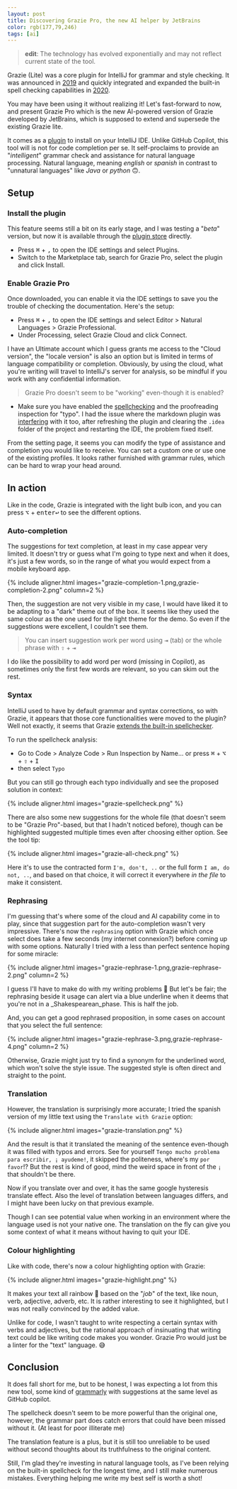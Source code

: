 ```yaml
---
layout: post
title: Discovering Grazie Pro, the new AI helper by JetBrains
color: rgb(177,79,246)
tags: [ai]
---
```


> **edit**: The technology has evolved exponentially and may not reflect current state of the tool.

Grazie (Lite) was a core plugin for IntelliJ for grammar and style checking. It was announced in [2019][3] and quickly 
integrated and expanded the built-in spell checking capabilities in [2020][5].

You may have been using it without realizing it! Let's fast-forward to now, and present Grazie Pro which is the new
AI-powered version of Grazie developed by JetBrains, which is supposed to extend and supersede the existing Grazie lite.

It comes as a [plugin][1] to install on your IntelliJ IDE.
Unlike GitHub Copilot, this tool will is not for code completion per se. It self-proclaims to provide an "_intelligent_" 
grammar check and assistance for natural language processing. Natural language, meaning _english_ or _spanish_ in contrast
to "unnatural languages" like _Java_ or _python_ 🙃. 

## Setup

### Install the plugin

This feature seems still a bit on its early stage, and I was testing a "_beta_" version, but now it is available through 
the [plugin store][2] directly.

- Press <kbd>⌘</kbd> + <kbd>,</kbd> to open the IDE settings and select Plugins.
- Switch to the Marketplace tab, search for Grazie Pro, select the plugin and click Install.

### Enable Grazie Pro

Once downloaded, you can enable it via the IDE settings to save you the trouble of checking the documentation. 
Here's the setup:

- Press <kbd>⌘</kbd> + <kbd>,</kbd> to open the IDE settings and select Editor > Natural Languages > Grazie Professional.
- Under Processing, select Grazie Cloud and click Connect.

I have an Ultimate account which I guess grants me access to the "Cloud version", the "locale version" is
also an option but is limited in terms of language compatibility or completion. Obviously, by using the cloud, what you're writing will travel to IntelliJ's server for analysis, so be mindful if you work with any confidential information.

> Grazie Pro doesn't seem to be "working" even-though it is enabled?

- Make sure you have enabled the [spellchecking][6] and the proofreading inspection for "typo". I had the issue where the
markdown plugin was [interfering][7] with it too, after refreshing the plugin and clearing the `.idea` folder of the
project and restarting the IDE, the problem fixed itself.

From the setting page, it seems you can modify the type of assistance and completion you would like to receive.
You can set a custom one or use one of the existing profiles. It looks rather furnished with grammar rules, which can
be hard to wrap your head around.

## In action

Like in the code, Grazie is integrated with the light bulb icon, and you can press <kbd>⌥</kbd> + <kbd>enter↩</kbd> 
to see the different options.

### Auto-completion

The suggestions for text completion, at least in my case appear very limited.
It doesn't try or guess what I'm going to type next and when it does, it's just a few words, so in the range of what
you would expect from a mobile keyboard app.

{% include aligner.html images="grazie-completion-1.png,grazie-completion-2.png" column=2 %}

Then, the suggestion are not very visible in my case, I would have liked it to be adapting to a "dark" theme
out of the box. It seems like they used the same colour as the one used for the light theme for the demo.
So even if the suggestions were excellent, I couldn't see them.

> You can insert suggestion work per word using <kbd>⇥</kbd> (tab) or the whole phrase with <kbd>⇧</kbd> + <kbd>⇥</kbd>

I do like the possibility to add word per word (missing in Copilot), as sometimes only the first few words are relevant,
so you can skim out the rest.

### Syntax

IntelliJ used to have by default grammar and syntax corrections, so with Grazie, it appears that those core functionalities
were moved to the plugin? Well not exactly, it seems that Grazie [extends the built-in spellchecker][3].

To run the spellcheck analysis:
 - Go to Code > Analyze Code > Run Inspection by Name… or press <kbd>⌘</kbd> + <kbd>⌥</kbd> + <kbd>⇧</kbd> + <kbd>I</kbd> 
 - then select `Typo`

But you can still go through each typo individually and see the proposed solution in context:

{% include aligner.html images="grazie-spellcheck.png" %}

There are also some new suggestions for the whole file (that doesn't seem to be "Grazie Pro"-based, but that I hadn't noticed before),
though can be highlighted suggested multiple times even after choosing either option.
See the tool tip:

{% include aligner.html images="grazie-all-check.png" %}

Here it's to use the contracted form `I'm, don't, ..` or the full form `I am, do not, ..`, and based on that
choice, it will correct it everywhere _in the file_ to make it consistent.

### Rephrasing

I'm guessing that's where some of the cloud and AI capability come in to play, since that suggestion part for the
auto-completion wasn't very impressive.
There's now the `rephrasing` option with Grazie which once select does take a few seconds (my internet connexion?) 
before coming up with some options. Naturally I tried with a less than perfect sentence hoping for some miracle:

{% include aligner.html images="grazie-rephrase-1.png,grazie-rephrase-2.png" column=2 %}

I guess I'll have to make do with my writing problems 🥲
But let's be fair; the rephrasing beside it usage can alert via a blue underline when it deems that you're not in 
a _Shakespearean_phase. This is half the job.

And, you can get a good rephrased proposition, in some cases on account that you select the full sentence:

{% include aligner.html images="grazie-rephrase-3.png,grazie-rephrase-4.png" column=2 %}

Otherwise, Grazie might just try to find a synonym for the underlined word, which won't solve the style issue.
The suggested style is often direct and straight to the point.

### Translation

However, the translation is surprisingly more accurate;
I tried the spanish version of my little text using the `Translate with Grazie` option:

{% include aligner.html images="grazie-translation.png" %}

And the result is that it translated the meaning of the sentence even-though it was filled with typos and errors.
See for yourself `Tengo mucho problema para escribir, ¡ ayudeme!`, it skipped the politeness, where's my `por favor`!?
But the rest is kind of good, mind the weird space in front of the `¡` that shouldn't be there.

Now if you translate over and over, it has the same google hysteresis translate effect. Also the level of translation
between languages differs, and I might have been lucky on that previous example.

Though I can see potential value when working in an environment where the language used is not your native one. The
translation on the fly can give you some context of what it means without having to quit your IDE.

### Colour highlighting

Like with code, there's now a colour highlighting option with Grazie:

{% include aligner.html images="grazie-highlight.png" %}

It makes your text all rainbow 🦄 based on the "_job_" of the text, like noun, verb, adjective, adverb, etc.
It is rather interesting to see it highlighted, but I was not really convinced by the added value.

Unlike for code, I wasn't taught to write respecting a certain syntax with verbs and adjectives, but the rational approach
of insinuating that writing text could be like writing code makes you wonder.
Grazie Pro would just be a linter for the "text" language. 😅

## Conclusion

It does fall short for me, but to be honest, I was expecting a lot from this new tool, some kind of
[grammarly][4] with suggestions at the same level as GitHub copilot.

The spellcheck doesn't seem to be more powerful than the original one, however, the grammar part does catch errors that
could have been missed without it. (At least for poor illiterate me)

The translation feature is a plus, but it is still too unreliable to be used without second thoughts about its 
truthfulness to the original content.

Still, I'm glad they're investing in natural language tools, as I've been relying on the built-in spellcheck for the
longest time, and I still make numerous mistakes. Everything helping me write my best self is worth a shot!


[1]: https://plugins.jetbrains.com/plugin/16136-grazie-pro
[2]: https://plugins.jetbrains.com/plugin/16136-grazie-pro/docs
[3]: https://blog.jetbrains.com/idea/2019/11/meet-grazie-the-ultimate-spelling-grammar-and-style-checker-for-intellij-idea/
[4]: https://www.grammarly.com/
[5]: https://blog.jetbrains.com/idea/2020/07/new-spellchecker-implementation-in-intellij-idea-2020-2/
[6]: https://www.jetbrains.com/help/idea/spellchecking.html
[7]: https://intellij-support.jetbrains.com/hc/en-us/community/posts/360001330259-Spell-checking-doesn-t-work-in-Markdown-files
